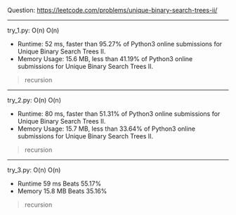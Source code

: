 Question: https://leetcode.com/problems/unique-binary-search-trees-ii/

---

try_1.py: O(n) O(n)
* Runtime: 52 ms, faster than 95.27% of Python3 online submissions for Unique Binary Search Trees II.
* Memory Usage: 15.6 MB, less than 41.19% of Python3 online submissions for Unique Binary Search Trees II.

> recursion

---

try_2.py: O(n) O(n)

* Runtime: 80 ms, faster than 51.31% of Python3 online submissions for Unique Binary Search Trees II.
* Memory Usage: 15.7 MB, less than 33.64% of Python3 online submissions for Unique Binary Search Trees II.

> recursion

---

try_3.py: O(n) O(n)

* Runtime 59 ms Beats 55.17%
* Memory 15.8 MB Beats 35.16%

> recursion
